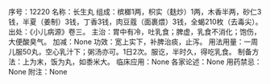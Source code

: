 序号：12220
名称：长生丸
组成：槟榔1两，枳实（麸炒）1两，木香半两，砂仁3钱，半夏（姜制）3钱，丁香3钱，肉豆蔻（面裹煨）3钱，全蝎210枚（去毒尖）。
出处：《小儿病源》卷三。
主治：胃中有冷，吐乳食；脾虚，乳食不消化；饱伤，大便酸臭气。
加减：None
功效：宽上实下，补脾治痰，止泻。
用法用量：一周儿服50丸，空心乳汁下；粥汤亦可。1日2次。服讫，半时久，得吃乳食。
制备方法：上为末，饭为丸，如黍米大。
临床应用：None
各家论述：None
用药禁忌：None
附注：None
